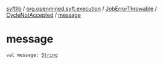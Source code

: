 [syftlib](../../../index.md) / [org.openmined.syft.execution](../../index.md) / [JobErrorThrowable](../index.md) / [CycleNotAccepted](index.md) / [message](./message.md)

# message

`val message: `[`String`](https://kotlinlang.org/api/latest/jvm/stdlib/kotlin/-string/index.html)